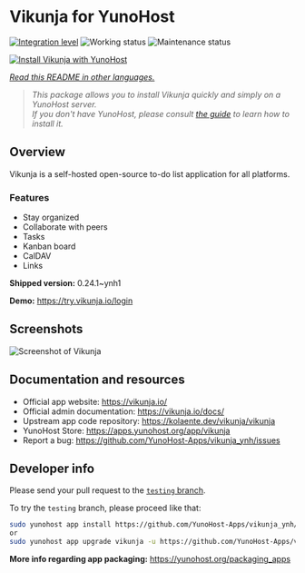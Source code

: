 <!--
N.B.: This README was automatically generated by <https://github.com/YunoHost/apps/tree/master/tools/readme_generator>
It shall NOT be edited by hand.
-->

# Vikunja for YunoHost

[![Integration level](https://dash.yunohost.org/integration/vikunja.svg)](https://ci-apps.yunohost.org/ci/apps/vikunja/) ![Working status](https://ci-apps.yunohost.org/ci/badges/vikunja.status.svg) ![Maintenance status](https://ci-apps.yunohost.org/ci/badges/vikunja.maintain.svg)

[![Install Vikunja with YunoHost](https://install-app.yunohost.org/install-with-yunohost.svg)](https://install-app.yunohost.org/?app=vikunja)

*[Read this README in other languages.](./ALL_README.md)*

> *This package allows you to install Vikunja quickly and simply on a YunoHost server.*  
> *If you don't have YunoHost, please consult [the guide](https://yunohost.org/install) to learn how to install it.*

## Overview

Vikunja is a self-hosted open-source to-do list application for all platforms.

### Features

- Stay organized 
- Collaborate with peers
- Tasks  
- Kanban board
- CalDAV
- Links  

**Shipped version:** 0.24.1~ynh1

**Demo:** <https://try.vikunja.io/login>

## Screenshots

![Screenshot of Vikunja](./doc/screenshots/kanban.png)

## Documentation and resources

- Official app website: <https://vikunja.io/>
- Official admin documentation: <https://vikunja.io/docs/>
- Upstream app code repository: <https://kolaente.dev/vikunja/vikunja>
- YunoHost Store: <https://apps.yunohost.org/app/vikunja>
- Report a bug: <https://github.com/YunoHost-Apps/vikunja_ynh/issues>

## Developer info

Please send your pull request to the [`testing` branch](https://github.com/YunoHost-Apps/vikunja_ynh/tree/testing).

To try the `testing` branch, please proceed like that:

```bash
sudo yunohost app install https://github.com/YunoHost-Apps/vikunja_ynh/tree/testing --debug
or
sudo yunohost app upgrade vikunja -u https://github.com/YunoHost-Apps/vikunja_ynh/tree/testing --debug
```

**More info regarding app packaging:** <https://yunohost.org/packaging_apps>
